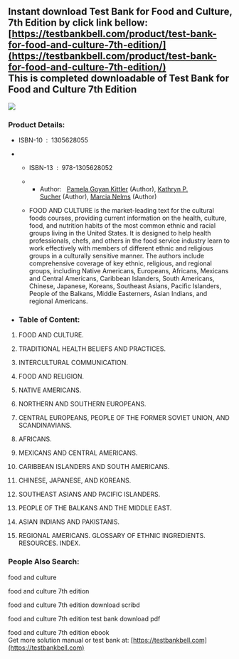 Instant download **Test Bank for Food and Culture, 7th Edition** by click link bellow:  
[https://testbankbell.com/product/test-bank-for-food-and-culture-7th-edition/](https://testbankbell.com/product/test-bank-for-food-and-culture-7th-edition/)  
This is completed downloadable of Test Bank for Food and Culture 7th Edition
----------------------------------------------------------------------------


![](https://testbankbell.com/wp-content/uploads/2023/05/Test-Bank-for-Food-and-Culture-7th-Edition-228x228-1.jpg)
### Product Details:


* ISBN-10 ‏ : ‎ 1305628055
* * ISBN-13 ‏ : ‎ 978-1305628052
  * * Author:   [Pamela Goyan Kittler](https://www.amazon.com/s/ref=dp_byline_sr_book_1?ie=UTF8&field-author=Pamela+Goyan+Kittler&text=Pamela+Goyan+Kittler&sort=relevancerank&search-alias=books) (Author), [Kathryn P. Sucher](https://www.amazon.com/s/ref=dp_byline_sr_book_2?ie=UTF8&field-author=Kathryn+P.+Sucher&text=Kathryn+P.+Sucher&sort=relevancerank&search-alias=books) (Author), [Marcia Nelms](https://www.amazon.com/s/ref=dp_byline_sr_book_3?ie=UTF8&field-author=Marcia+Nelms&text=Marcia+Nelms&sort=relevancerank&search-alias=books) (Author)
   
  * FOOD AND CULTURE is the market-leading text for the cultural foods courses, providing current information on the health, culture, food, and nutrition habits of the most common ethnic and racial groups living in the United States. It is designed to help health professionals, chefs, and others in the food service industry learn to work effectively with members of different ethnic and religious groups in a culturally sensitive manner. The authors include comprehensive coverage of key ethnic, religious, and regional groups, including Native Americans, Europeans, Africans, Mexicans and Central Americans, Caribbean Islanders, South Americans, Chinese, Japanese, Koreans, Southeast Asians, Pacific Islanders, People of the Balkans, Middle Easterners, Asian Indians, and regional Americans.
 
* ### Table of Content:

1. FOOD AND CULTURE.

2. TRADITIONAL HEALTH BELIEFS AND PRACTICES.

3. INTERCULTURAL COMMUNICATION.

4. FOOD AND RELIGION.

5. NATIVE AMERICANS.

6. NORTHERN AND SOUTHERN EUROPEANS.

7. CENTRAL EUROPEANS, PEOPLE OF THE FORMER SOVIET UNION, AND SCANDINAVIANS.

8. AFRICANS.

9. MEXICANS AND CENTRAL AMERICANS.

10. CARIBBEAN ISLANDERS AND SOUTH AMERICANS.

11. CHINESE, JAPANESE, AND KOREANS.

12. SOUTHEAST ASIANS AND PACIFIC ISLANDERS.

13. PEOPLE OF THE BALKANS AND THE MIDDLE EAST.

14. ASIAN INDIANS AND PAKISTANIS.

15. REGIONAL AMERICANS. GLOSSARY OF ETHNIC INGREDIENTS. RESOURCES. INDEX.


 ### People Also Search:


 food and culture

 food and culture 7th edition

 food and culture 7th edition download scribd

 food and culture 7th edition test bank download pdf

 food and culture 7th edition ebook  
  Get more solution manual or test bank at: [https://testbankbell.com](https://testbankbell.com)
